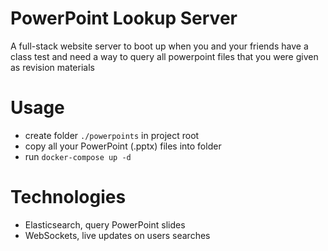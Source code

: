 # PowerPoint Lookup Server

A full-stack website server to boot up when you and your friends have a class test and need a way to query all powerpoint files that you were given as revision materials

# Usage

- create folder `./powerpoints` in project root
- copy all your PowerPoint (.pptx) files into folder
- run `docker-compose up -d`

# Technologies

- Elasticsearch, query PowerPoint slides
- WebSockets, live updates on users searches
